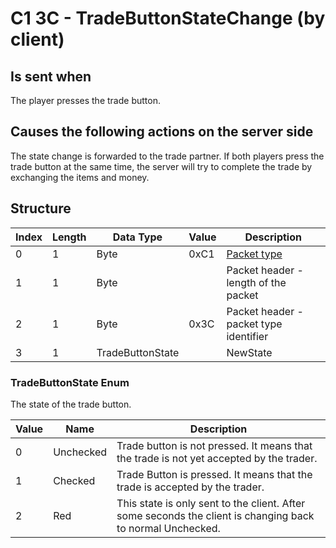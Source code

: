 # C1 3C - TradeButtonStateChange (by client)

## Is sent when

The player presses the trade button.

## Causes the following actions on the server side

The state change is forwarded to the trade partner. If both players press the trade button at the same time, the server will try to complete the trade by exchanging the items and money.

## Structure

| Index | Length | Data Type | Value | Description |
|-------|--------|-----------|-------|-------------|
| 0 | 1 |   Byte   | 0xC1  | [Packet type](PacketTypes.md) |
| 1 | 1 |    Byte   |      | Packet header - length of the packet |
| 2 | 1 |    Byte   | 0x3C  | Packet header - packet type identifier |
| 3 | 1 | TradeButtonState |  | NewState |

### TradeButtonState Enum

The state of the trade button.

| Value | Name | Description |
|-------|------|-------------|
| 0 | Unchecked | Trade button is not pressed. It means that the trade is not yet accepted by the trader. |
| 1 | Checked | Trade Button is pressed. It means that the trade is accepted by the trader. |
| 2 | Red | This state is only sent to the client. After some seconds the client is changing back to normal Unchecked. |